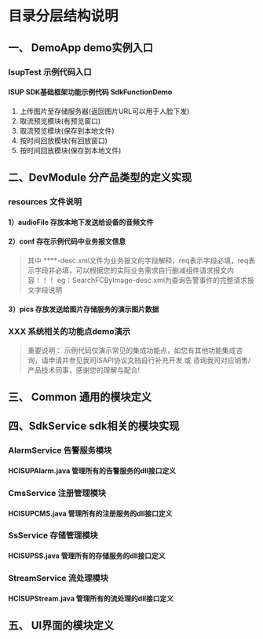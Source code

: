 # 目录分层结构说明
## 一、 DemoApp demo实例入口
### IsupTest 示例代码入口
#### ISUP SDK基础框架功能示例代码 SdkFunctionDemo
<ol>
<li>上传图片至存储服务器(返回图片URL可以用于人脸下发) </li>
<li>取流预览模块(有预览窗口)</li>
<li>取流预览模块(保存到本地文件)</li>
<li>按时间回放模块(有回放窗口)</li>
<li>按时间回放模块(保存到本地文件) </li>
</ol>

## 二、DevModule 分产品类型的定义实现
### resources 文件说明
#### 1）audioFile 存放本地下发送给设备的音频文件
#### 2）conf 存在示例代码中业务报文信息
> 其中 ****-desc.xml文件为业务报文的字段解释，req表示字段必填，req表示字段非必填，可以根据您的实际业务需求自行删减组件请求报文内容！！！
eg：SearchFCByImage-desc.xml为查询告警事件的完整请求报文字段说明
#### 3）pics 存放发送给图片存储服务的演示图片数据
### XXX 系统相关的功能点demo演示
> 重要说明： 示例代码仅演示常见的集成功能点，如您有其他功能集成咨询，请申请并参见我司ISAPI协议文档自行补充开发 或 咨询我司对应销售/产品技术同事，感谢您的理解与配合!

## 三、 Common 通用的模块定义

## 四、SdkService sdk相关的模块实现
### AlarmService 告警服务模块
#### HCISUPAlarm.java 管理所有的告警服务的dll接口定义

### CmsService 注册管理模块
#### HCISUPCMS.java 管理所有的注册服务的dll接口定义

### SsService 存储管理模块
#### HCISUPSS.java 管理所有的存储服务的dll接口定义

### StreamService 流处理模块
#### HCISUPStream.java 管理所有的流处理的dll接口定义

## 五、 UI界面的模块定义
